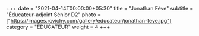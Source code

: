 +++
date = "2021-04-14T00:00:00+05:30"
title = "Jonathan Fève"
subtitle = "Éducateur-adjoint Sénior D2"
photo = ["https://images.rcvichy.com/gallery/educateur/jonathan-feve.jpg"]
category = "EDUCATEUR"
weight = 4
+++ 

